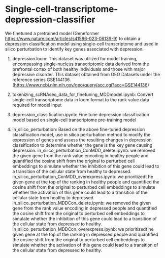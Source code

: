 # Single-cell-transcriptome-depression-classifier
We finetuned a pretrained model (Geneformer https://www.nature.com/articles/s41586-023-06139-9) to obtain a depression classification model using single-cell transcriptome and used in silico perturbation to identify key genes associated with depression.


1. depression.loom: This dataset was utilized for model training, encompassing single-nucleus transcriptomic data derived from the prefrontal cortex of both healthy individuals and those with major depressive disorder. This dataset obtained from GEO Datasets under the reference series GSE144136.(https://www.ncbi.nlm.nih.gov/geo/query/acc.cgi?acc=GSE144136)

2. tokenizing_scRNAseq_data_for_finetuning_MDDmodel.ipynb: Convert single-cell transcriptome data in loom format to the rank value data required for model input

3. depression_classification.ipynb: Fine tune depression classification model based on single-cell transcriptome pre-training model

4. in_silico_perturbation: Based on the above fine-tuned depression classification model, use in silico perturbation method to modify the expression of genes and assess the resulting changes in depression classification to determine whether the gene is the key gene causing depression. 
	in_silico_perturbation_ConMDD_delete.ipynb: we removed the given gene from the rank value encoding in healthy people and quantified the cosine shift from the original to perturbed cell embeddings to simulate whether the inhibition of this gene could lead to a transition of the cellular state from healthy to depressed.
	in_silico_perturbation_ConMDD_overexpress.ipynb: we prioritizedt he given gene at the top of the ranking in healthy people and quantified the cosine shift from the original to perturbed cell embeddings to simulate whether the activation of this gene could lead to a transition of the cellular state from healthy to depressed. 
	in_silico_perturbation_MDDCon_delete.ipynb: we removed the given gene from the rank value encoding in depressed people and quantified the cosine shift from the original to perturbed cell embeddings to simulate whether the inhibition of this gene could lead to a transition of the cellular state from depressed to healthy.
	in_silico_perturbation_MDDCon_overexpress.ipynb: we prioritizedt he given gene at the top of the ranking in depressed people and quantified the cosine shift from the original to perturbed cell embeddings to simulate whether the activation of this gene could lead to a transition of the cellular state from depressed to healthy.
